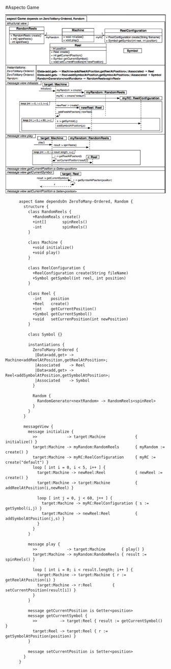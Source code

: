 #Aspecto Game

!["Aspecto Game"](img/Game.png "Aspecto Game")




          aspect Game dependsOn ZeroToMany-Ordered, Random {
		    structure {
			  class RandomReels {
			    +RandomReals create()
				+int[]       spinReels()
				-int         spinReels()
			  }
			  
			  class Machine {
			    +void initialize()
				+void play()
			  }
			  
			  class ReelConfiguration {
			    +ReelConfiguration create(String fileName)
				+Symbol getSymbol(int reel, int position)
			  }
			  
			  class Reel {
			    -int    position
				+Reel   create()
				+int    getCurrentPosition()
				+Symbol getCurrentSymbol()
				+void   setCurrenPosition(int newPosition)
			  }
			  
			  class Symbol {}
			  
			  instantiations {
			    ZeroToMany-Ordered {
				 |Data<add,get> -> Machine<addReelAtPosition,getReelAtPosition>;
				 |Associated    -> Reel
				 |Data<add,get> -> Reel<addSymbolAtPosition,getSymbolAtPosition>;
				 |Associated    -> Symbol
				}
				
				Random {
				  RandomGenerator<nextRandom> -> RandomReels<spinReel>
				}
			  }
			}
			
			messageView {
			  message initialize {
                >>             -> target:Machine             { initialize() }
               ￼target:Machine -> myRandom:RandomReels       { myRandom := create() }
			    target:Machine -> myRC:ReelConfiguration     { myRC := create("default") }
				loop [ int i = 0, i < 5, i++ ] {
				  target:Machine -> newReel:Reel             { newReel := create() }
				  target:Machine -> target:Machine           { addReelAtPosition(i,newReel) }
				  
				  loop [ int j = 0, j < 60, j++ ] {
				    target:Machine -> myRC:ReelConfiguration { s := getSymbol(i,j) }
					target:Machine -> newReel:Reel           { addSymbolAtPosition(j,s) }
				  }
				} 
			  }
			  
			  message play {
			    >>             -> target:Machine       { play() }
			    target:Machine -> myRandom:RandomReels { result := spinReels() }

                loop [ int i = 0; i < result.length; i++ ] {
				  target:Machine -> target:Machine { r := getReelAtPosition(i) }
				  target:Machine -> r:Reel         { setCurrentPosition(result[i]) }
				}
			  }
			  
			  message getCurrentPosition is Getter<position>
			  message getCurrentSymbol {
			    >>          -> target:Reel { result := getCurrentSymbol() }
				target:Reel -> target:Reel { r := getSymbolAtPosition(position) }
			  }
			  
			  message setCurrentPosition is Setter<position>
			}
		  }



